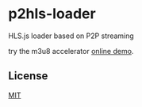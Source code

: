 # p2hls-loader

HLS.js loader based on P2P streaming

try the m3u8 accelerator [online demo](https://git.io/fhAqV).

## License

[MIT](https://allex.github.io/LICENSE.md)
